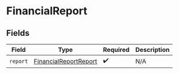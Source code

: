 # FinancialReport


## Fields

| Field                                                                 | Type                                                                  | Required                                                              | Description                                                           |
| --------------------------------------------------------------------- | --------------------------------------------------------------------- | --------------------------------------------------------------------- | --------------------------------------------------------------------- |
| `report`                                                              | [FinancialReportReport](../../models/shared/financialreportreport.md) | :heavy_check_mark:                                                    | N/A                                                                   |
